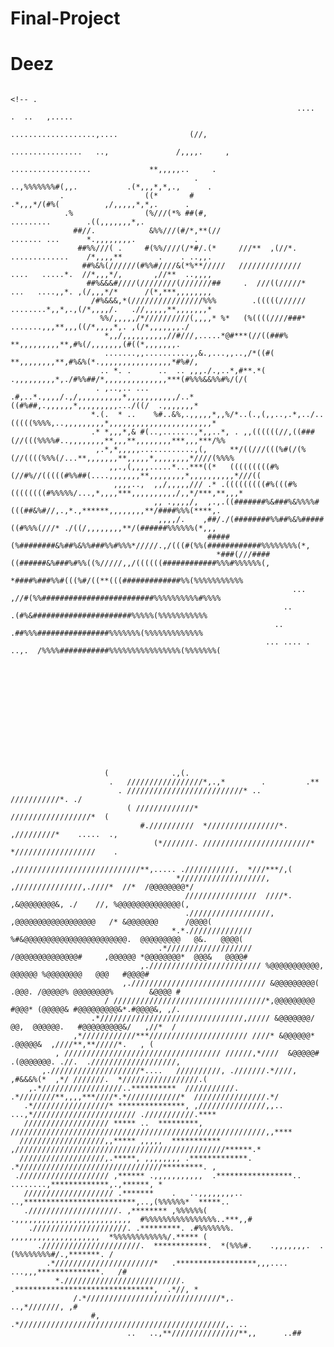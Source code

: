 # Final-Project
# Deez


                                                                                   <!-- .                                    
                                                                    ....   .  ..   ,.....                               
                                                                  ...................,....                (//,          
                                                                   ................   ..,               /,,,,.     ,    
                                                                      ..................             **,,,,,..     .    
                                             .                          ..,%%%%%%%#(,,.           .(*,,,*,*,.,      .   
               .                  ((*       #                              .*,,,*/(#%(          ,/,,,,,*,*,.      .     
                .%                (%///(*% ##(#,                            .........        .((,,,,,,,*,.              
                  ##//.            &%%///(#/*,**(//                         ....... ...      *.,,,,,,,,.             .  
                   ##%%///( .     #(%%////(/*#/.(*     ///**  ,(//*.       .............    /*,,,,**        .    . ..,,.
                    ##%&%(//////(#%%#////&(*%**/////   //////////////      ....   .....*.  //*,,,*/,       ,//**  ..,,,,
                     ##%&&&#////(////////(///////##     .  ///((/////*     ...   ....,,*. ,(/,,,*/*      /(*,***,,,,,,,,
                      /#%&&&,*(////////////////%%%        .(((((//////     ........*,,*,.,(/*,,,,/.   .//,,,,,**,,,,,,,*
                        %%/,,,,,/*//////////(,,,,* %*   (%((((////###*   .......,,,**,,,((/*,,,,*,. ,(/*,,,,,,,./       
                         *,,/,,,,,,,,,,//#///,.....*@#***(//((###%      **,,,,,,,,,**,#%(/,,,,,,,(#((*,,,,,,,.          
                         .......,,..........,,&.,...,,..,/*((#(       **,,,,,,,,**,#%&%(*.,,,,,,,,,,,,,,,,*#%#/,        
                        .. *. .      ..  .. ,,,./.,..*,#**.*(      .,,,,,,,,,*,./#%%##/*,,,,,,,,,,,,,,***(#%%%&&%%#%/(/(
                       . ,..,.. ...  .#,..*.,,,,/.,/,,,,,,,,,,*,,,,,,,,,,,/..*((#%##,.,,,,,,*,,,,,,,,,.../((/  .,,,,,,,*
                      *.(.  * ..    %#..&%,.,,,,,*,,%/*..(.,(,,..,.*,../..(((((%%%%,..,,,,,,,,,*,,,,,,,,,,,,,,,,,,,,,,,*
                      .* *,,,*,& #(..,.......,*,,..*, . ,,((((((//,((###(//(((%%%%#..,,,,,,,,**,,,**,,,,,,,,***,,,***/%%
                       ,.*,*,,,,,............,(,     **/((///(((%#(/(%(//((((%%%(/...**,,,,,,,**,,,,,*,,,,,,,,*////(%%%%
                          ,,.,(,,,,.....*...***((*   (((((((((#%(//#%//(((((#%%##(....,,,,,,,**,,,,,,,,*,,,,,,,,,,*///((
                           ,,,,..,  ,,/,,,,,/// .* .(((((((((#%(((#%((((((((#%%%%%/...,*,,,,***,,,,,,,,,,/,,*/***,**,,,*
                                    ,, .,,,,/,  ,.,.((#######%&###%&%%%%#(((##&%#//,.,*.,******,,,,,,,,**/####%%%(****,.
                                     ,,,,/.    ,##/./(########%%##%&%#####((#%%%(///* ./((/,,,,,,,,**/(######%%%%%%(*,,,
                                                #####(%########&%##%&%%###%%#%%%*/////.,/(((#(%%(############%%%%%%%%(*,
                                                  *###(///####((######&%###%#%%((%/////,,/((((((############%%%#%%%%%%(,
                                                                    *####%###%%#(((%#/((**(((#############%%(%%%%%%%%%%%
                                                                   ...   ,//#(%%#########################%%%%%%%%%%#%%%%
                                                                 ..         .(#%&######################%%%%%(%%%%%%%%%%%
                                                               ..            .##%%%################%%%%%%%(%%%%%%%%%%%%%
                                                             ... .... .  ..,.  /%%%%###########%%%%%%%%%%%%%%%%(%%%%%%%(






                                                                                                                        
                                                                                                                        
                                                                                                                        
                                                                                                                        
                                                                                                                        
                                                                                                                        
                                                                                                                        
                         (              .,(.                                                                            
                          .   /////////////////*,.,*        .         .**                                               
                            . //////////////////////////* ..    ///////////*. ./                                        
                              ( /////////////*                  //////////////////*  (                                  
                                 #.//////////  *////////////////*.  ,/////////*    .....  .,                            
                                    (*///////. ////////////////////////* *//////////////////    .                       
                                       ,////////////////////////////**,..... .///////////,  *///***/,(                  
                                         *///////////////////,  ,///////////////,.////*  //*  /@@@@@@@@*/               
                                           ////////////////  ////*. ,&@@@@@@@@&, ./    //, %@@@@@@@@@@@@@@(,            
                                           .//////////////////, ,@@@@@@@@@@@@@@@@@@   /* &@@@@@@@      /@@@@(           
                                        *.*.////////////// %#&@@@@@@@@@@@@@@@@@@@@@@@.  @@@@@@@@@   @&.   @@@@(         
                                     .*/////////////////// /@@@@@@@@@@@@@@#     ,@@@@@@ *@@@@@@@@*  @@@&   @@@@#        
                                 ,.///////////////////////// %@@@@@@@@@@@,        @@@@@@ %@@@@@@@@   @@@   #@@@@#       
                             ,.////////////////////////////// &@@@@@@@@@(   .@@@. /@@@@@% @@@@@@@@%        &@@@@ #      
                         / //////////////////////////////////*,@@@@@@@@@    #@@@* (@@@@@& #@@@@@@@@@&*.#@@@@&, ,/.      
                      .*////////////////////////////////,///// &@@@@@@@/     @@,  @@@@@@.   #@@@@@@@@@&/   ,//*  /      
                  ,*////////////***////////////////////// ////* &@@@@@@*        .@@@@@&  ,////**,**/////*.   , (        
              , /////////////////////////////////// //////,*////  &@@@@@#  .(@@@@@@@. .//.  .///////////////////,       
           ,.////////////////////*....   //////////, .///////.*////,   ,#&&&%(*  ,*/ ///////.  */////////////////.(     
        ,.*//////////////////..**********  ///////////. .*////////**,,,,***////*.*////////////*  ////////////////.*/    
       .*/////////////////* ***************, ,///////////////,,..    ...,*/////////////////////// .///////////.****     
       /////////////////// ***** ..  *********,  /////////////////////////////////////////////////////////,,****        
      ///////////////////,,***** ,,,,,  ***********  ,///////////////////////////////////////////////******.*           
      ///////////////////,.*****, ,,,,,,,, .*************. .*////////////////////////////////*********. ,               
     .//////////////////// ,****** .,,,,,,,,,,,  .*****************..    ........,*************,.,******, *             
       //////////////////// .*******    .   ..,,,,,,,,.. ..,*************************,..,(%%%%%%*  *****..              
       .////////////////////. ,******** ,%%%%%%(   .,,,,,,,,,,,,,,,,,,,,,,,,,,  #%%%%%%%%%%%%%%%%..***,,#               
        ./////////////////////. .*********. .#%%%%%%%.   ,,,,,,,,,,,,,,,,,,,,  *%%%%%%%%%%%%/.***** (                   
          .//////////////////////.  ************.  *(%%%#.    .,,,,,,,.  .(%%%%%%%%#/.,*******. /                       
            .*//////////////////////*   .******************,,,....  ...,,,**************.   /#                          
              *.//////////////////////////.    .*******************************,  .*//, *                               
                  /.*//////////////////////////////*,.                ..,*///////, ,#                                   
                      #, .*//////////////////////////////////////////////,. ..                                          
                              ..   ..,**///////////////**,,      ..##                                                   
                                                                                                                        
                                                                                                                        
                                                                                                                        
                                                                                                                        
                                                                                                                        
                                                                                                                        
                                                                                                                        